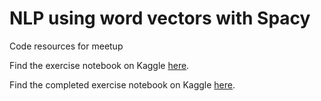 # NLP using word vectors with Spacy

Code resources for meetup

Find the exercise notebook on Kaggle [here](https://www.kaggle.com/zackakil/nlp-using-word-vectors-with-spacy-cldspn). 

Find the completed exercise notebook on Kaggle [here](https://www.kaggle.com/zackakil/done-nlp-using-word-vectors-with-spacy-cldspn). 
 
